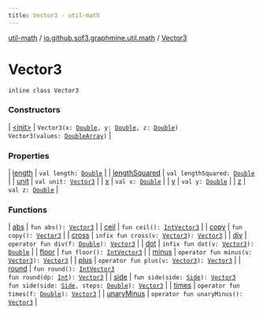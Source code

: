 ```yaml
---
title: Vector3 - util-math
---
```


[util-math](../../index.html) / [io.github.sof3.graphmine.util.math](../index.html) / [Vector3](./index.html)

# Vector3

`inline class Vector3`

### Constructors

| [&lt;init&gt;](-init-.html) | `Vector3(x: `[`Double`](https://kotlinlang.org/api/latest/jvm/stdlib/kotlin/-double/index.html)`, y: `[`Double`](https://kotlinlang.org/api/latest/jvm/stdlib/kotlin/-double/index.html)`, z: `[`Double`](https://kotlinlang.org/api/latest/jvm/stdlib/kotlin/-double/index.html)`)`<br>`Vector3(values: `[`DoubleArray`](https://kotlinlang.org/api/latest/jvm/stdlib/kotlin/-double-array/index.html)`)` |

### Properties

| [length](length.html) | `val length: `[`Double`](https://kotlinlang.org/api/latest/jvm/stdlib/kotlin/-double/index.html) |
| [lengthSquared](length-squared.html) | `val lengthSquared: `[`Double`](https://kotlinlang.org/api/latest/jvm/stdlib/kotlin/-double/index.html) |
| [unit](unit.html) | `val unit: `[`Vector3`](./index.html) |
| [x](x.html) | `val x: `[`Double`](https://kotlinlang.org/api/latest/jvm/stdlib/kotlin/-double/index.html) |
| [y](y.html) | `val y: `[`Double`](https://kotlinlang.org/api/latest/jvm/stdlib/kotlin/-double/index.html) |
| [z](z.html) | `val z: `[`Double`](https://kotlinlang.org/api/latest/jvm/stdlib/kotlin/-double/index.html) |

### Functions

| [abs](abs.html) | `fun abs(): `[`Vector3`](./index.html) |
| [ceil](ceil.html) | `fun ceil(): `[`IntVector3`](../-int-vector3/index.html) |
| [copy](copy.html) | `fun copy(): `[`Vector3`](./index.html) |
| [cross](cross.html) | `infix fun cross(v: `[`Vector3`](./index.html)`): `[`Vector3`](./index.html) |
| [div](div.html) | `operator fun div(f: `[`Double`](https://kotlinlang.org/api/latest/jvm/stdlib/kotlin/-double/index.html)`): `[`Vector3`](./index.html) |
| [dot](dot.html) | `infix fun dot(v: `[`Vector3`](./index.html)`): `[`Double`](https://kotlinlang.org/api/latest/jvm/stdlib/kotlin/-double/index.html) |
| [floor](floor.html) | `fun floor(): `[`IntVector3`](../-int-vector3/index.html) |
| [minus](minus.html) | `operator fun minus(v: `[`Vector3`](./index.html)`): `[`Vector3`](./index.html) |
| [plus](plus.html) | `operator fun plus(v: `[`Vector3`](./index.html)`): `[`Vector3`](./index.html) |
| [round](round.html) | `fun round(): `[`IntVector3`](../-int-vector3/index.html)<br>`fun round(dp: `[`Int`](https://kotlinlang.org/api/latest/jvm/stdlib/kotlin/-int/index.html)`): `[`Vector3`](./index.html) |
| [side](side.html) | `fun side(side: `[`Side`](../-side/index.html)`): `[`Vector3`](./index.html)<br>`fun side(side: `[`Side`](../-side/index.html)`, steps: `[`Double`](https://kotlinlang.org/api/latest/jvm/stdlib/kotlin/-double/index.html)`): `[`Vector3`](./index.html) |
| [times](times.html) | `operator fun times(f: `[`Double`](https://kotlinlang.org/api/latest/jvm/stdlib/kotlin/-double/index.html)`): `[`Vector3`](./index.html) |
| [unaryMinus](unary-minus.html) | `operator fun unaryMinus(): `[`Vector3`](./index.html) |

